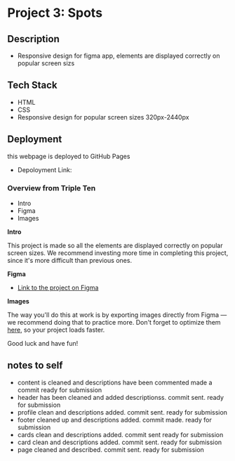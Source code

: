 # Project 3: Spots

## Description

- Responsive design for figma app, elements are displayed correctly on popular screen sizs

## Tech Stack

- HTML
- CSS
- Responsive design for popular screen sizes 320px-2440px

## Deployment

this webpage is deployed to GitHub Pages

- Depoloyment Link:

### Overview from Triple Ten

- Intro
- Figma
- Images

**Intro**

This project is made so all the elements are displayed correctly on popular screen sizes. We recommend investing more time in completing this project, since it's more difficult than previous ones.

**Figma**

- [Link to the project on Figma](https://www.figma.com/file/BBNm2bC3lj8QQMHlnqRsga/Sprint-3-Project-%E2%80%94-Spots?type=design&node-id=2%3A60&mode=design&t=afgNFybdorZO6cQo-1)

**Images**

The way you'll do this at work is by exporting images directly from Figma — we recommend doing that to practice more. Don't forget to optimize them [here](https://tinypng.com/), so your project loads faster.

Good luck and have fun!

## notes to self

- content is cleaned and descriptions have been commented made a commit ready for submission
- header has been cleaned and added descriptionss. commit sent. ready for submission
- profile clean and descriptions added. commit sent. ready for submission
- footer cleaned up and descriptions added. commit made. ready for submission
- cards clean and descriptions added. commit sent ready for submission
- card clean and descriptions added. commit sent. ready for submission
- page cleaned and described. commit sent. ready for submission
